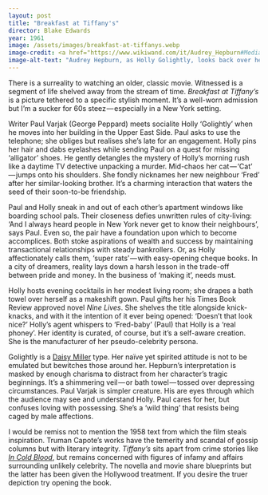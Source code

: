 ```yaml
---
layout: post
title: "Breakfast at Tiffany's"
director: Blake Edwards
year: 1961
image: /assets/images/breakfast-at-tiffanys.webp
image-credit: <a href="https://www.wikiwand.com/it/Audrey_Hepburn#Media/File:Audrey_Hepburn_a_Breakfast_at_Tiffany's.jpg">Paramount</a>
image-alt-text: "Audrey Hepburn, as Holly Golightly, looks back over her shoulder towards us. She is wearing an orange dressing gown and purple earplugs with string dangling from them"
---
```


There is a surreality to watching an older, classic movie. Witnessed is a segment of life shelved away from the stream of time. _Breakfast at Tiffany’s_ is a picture tethered to a specific stylish moment. It’s a well-worn admission but I’m a sucker for 60s steez — especially in a New York setting.

Writer Paul Varjak (George Peppard) meets socialite Holly ‘Golightly’ when he moves into her building in the Upper East Side. Paul asks to use the telephone; she obliges but realises she’s late for an engagement. Holly pins her hair and dabs eyelashes while sending Paul on a quest for missing ‘alligator’ shoes. He gently detangles the mystery of Holly’s morning rush like a daytime TV detective unpacking a murder. Mid-chaos her cat — ‘Cat’ — jumps onto his shoulders. She fondly nicknames her new neighbour ‘Fred’ after her similar-looking brother. It’s a charming interaction that waters the seed of their soon-to-be friendship.

Paul and Holly sneak in and out of each other’s apartment windows like boarding school pals. Their closeness defies unwritten rules of city-living: ‘And I always heard people in New York never get to know their neighbours’, says Paul. Even so, the pair have a foundation upon which to become accomplices. Both stoke aspirations of wealth and success by maintaining transactional relationships with steady bankrollers. Or, as Holly affectionately calls them, ‘super rats’ — with easy-opening cheque books. In a city of dreamers, reality lays down a harsh lesson in the trade-off between pride and money. In the business of ‘making it’, needs must.

Holly hosts evening cocktails in her modest living room; she drapes a bath towel over herself as a makeshift gown. Paul gifts her his Times Book Review approved novel _Nine Lives_. She shelves the title alongside knick-knacks, and with it the intention of it ever being opened: ‘Doesn’t that look nice?’ Holly’s agent whispers to ‘Fred-baby’ (Paul) that Holly is a ‘real phoney’. Her identity is curated, of course, but it’s a self-aware creation. She is the manufacturer of her pseudo-celebrity persona.

Golightly is a [Daisy Miller](https://en.wikipedia.org/wiki/Daisy_Miller) type. Her naïve yet spirited attitude is not to be emulated but bewitches those around her. Hepburn’s interpretation is masked by enough charisma to distract from her character’s tragic beginnings. It’s a shimmering veil — or bath towel — tossed over depressing circumstances. Paul Varjak is simpler creature. His are eyes through which the audience may see and understand Holly. Paul cares for her, but confuses loving with possessing. She’s a ‘wild thing’ that resists being caged by male affections.

I would be remiss not to mention the 1958 text from which the film steals inspiration. Truman Capote’s works have the temerity and scandal of gossip columns but with literary integrity. _Tiffany’s_ sits apart from crime stories like [_In Cold Blood_](https://www.youtube.com/watch?v=atPaVIilEqk&ab_channel=JohnnyCarson), but remains concerned with figures of infamy and affairs surrounding unlikely celebrity. The novella and movie share blueprints but the latter has been given the Hollywood treatment. If you desire the truer depiction try opening the book.
